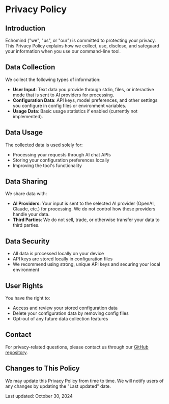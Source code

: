 # Privacy Policy

## Introduction

Echomind ("we", "us", or "our") is committed to protecting your privacy. This Privacy Policy explains how we collect, use, disclose, and safeguard your information when you use our command-line tool.

## Data Collection

We collect the following types of information:

- **User Input**: Text data you provide through stdin, files, or interactive mode that is sent to AI providers for processing.
- **Configuration Data**: API keys, model preferences, and other settings you configure in config files or environment variables.
- **Usage Data**: Basic usage statistics if enabled (currently not implemented).

## Data Usage

The collected data is used solely for:

- Processing your requests through AI chat APIs
- Storing your configuration preferences locally
- Improving the tool's functionality

## Data Sharing

We share data with:

- **AI Providers**: Your input is sent to the selected AI provider (OpenAI, Claude, etc.) for processing. We do not control how these providers handle your data.
- **Third Parties**: We do not sell, trade, or otherwise transfer your data to third parties.

## Data Security

- All data is processed locally on your device
- API keys are stored locally in configuration files
- We recommend using strong, unique API keys and securing your local environment

## User Rights

You have the right to:

- Access and review your stored configuration data
- Delete your configuration data by removing config files
- Opt-out of any future data collection features

## Contact

For privacy-related questions, please contact us through our [GitHub repository](https://github.com/thepinak503/echomind/issues).

## Changes to This Policy

We may update this Privacy Policy from time to time. We will notify users of any changes by updating the "Last updated" date.

Last updated: October 30, 2024